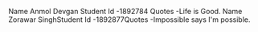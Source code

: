 Name 			 Anmol Devgan
Student Id 		-1892784
Quotes			-Life is Good.
Name                     Zorawar SinghStudent Id                -1892877Quotes                  -Impossible says I'm possible.